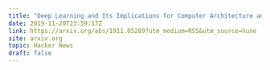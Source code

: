 ```yaml
---
title: "Deep Learning and Its Implications for Computer Architecture and Chip Design"
date: 2019-11-20T23:59:17Z
link: https://arxiv.org/abs/1911.05289?utm_medium=RSS&utm_source=hune
site: arxiv.org
topic: Hacker News
draft: false
---
```

